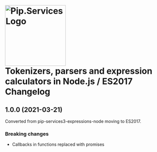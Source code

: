 # <img src="https://uploads-ssl.webflow.com/5ea5d3315186cf5ec60c3ee4/5edf1c94ce4c859f2b188094_logo.svg" alt="Pip.Services Logo" width="200"> <br/> Tokenizers, parsers and expression calculators in Node.js / ES2017 Changelog

## <a name="1.0.0"></a> 1.0.0 (2021-03-21)

Converted from pip-services3-expressions-node moving to ES2017.

### Breaking changes
* Callbacks in functions replaced with promises
